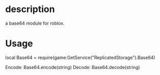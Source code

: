 # description
a base64 module for roblox.

# Usage 
local Base64 = require(game:GetService("ReplicatedStorage").Base64)

Encode: Base64.encode(string)
Decode: Base64.decode(string)
